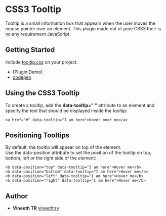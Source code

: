 # CSS3 Tooltip
Tooltip is a small information box that appears when the user moves the mouse pointer over an element. This plugin made out of pure CSS3 their is no any requirement  JavaScript 

## Getting Started
Include [tooltip.css](https://github.com/vineethtrv/Bootstrap-vertical-carousel/blob/master/vertical-carousel.css) on your project.

- [Plugin Demo]
- [codepen](https://codepen.io/vineethtr/pen/rVjWMx)

## Using the CSS3 Tooltip

To create a tooltip, add the **data-tooltip=" "** attribute to an element and specify the text that should be displayed inside the tooltip:

```
<a href="#" data-tooltip="I am here">Hover over me</a>
```

## Positioning Tooltips
By default, the tooltip will appear on top of the element.  
Use the data-position attribute to set the position of the tooltip on top, bottom, left or the right side of the element:

```
<b data-position="top" data-tooltip="I am here">Hover me</b>
<b data-position="bottom" data-tooltip="I am here">Hover me</b>
<b data-position="left" data-tooltip="I am here">Hover me</b>
<b data-position="right" data-tooltip="I am here">Hover me</b>
```

## Author
- **Vineeth TR**  [vineethtrv](https://github.com/vineethtrv)
